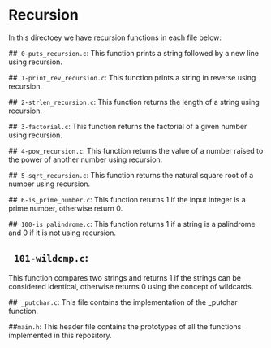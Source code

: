 # Recursion
In this directoey we have recursion functions in each file below:

##` 0-puts_recursion.c`:
 This function prints a string followed by a new line using recursion.

##` 1-print_rev_recursion.c`:
 This function prints a string in reverse using recursion.

##` 2-strlen_recursion.c`:
 This function returns the length of a string using recursion.

##` 3-factorial.c`:
 This function returns the factorial of a given number using recursion.

##` 4-pow_recursion.c`:
 This function returns the value of a number raised to the power of another number using recursion.

##` 5-sqrt_recursion.c`: 
This function returns the natural square root of a number using recursion.

##` 6-is_prime_number.c`: 
This function returns 1 if the input integer is a prime number, otherwise return 0.

##` 100-is_palindrome.c`:
 This function returns 1 if a string is a palindrome and 0 if it is not using recursion.

## ` 101-wildcmp.c`:
 This function compares two strings and returns 1 if the strings can be considered identical, otherwise returns 0 using the concept of wildcards.

##` _putchar.c`:
 This file contains the implementation of the _putchar function.

##`main.h`: 
This header file contains the prototypes of all the functions implemented in this repository.
